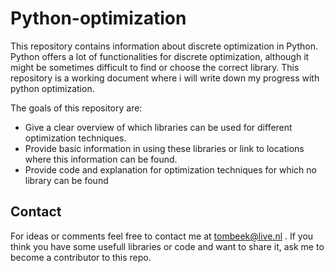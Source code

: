 # Python-optimization
This repository contains information about discrete optimization in Python. Python offers a lot of functionalities for discrete optimization, although it might be sometimes difficult to find or choose the correct library. This repository is a working document where i will write down my progress with python optimization.


The goals of this repository are:
- Give a clear overview of which libraries can be used for different optimization techniques.
- Provide basic information in using these libraries or link to locations where this information can be found.
- Provide code and explanation for optimization techniques for which no library can be found

## Contact
For ideas or comments feel free to contact me at tombeek@live.nl . If you think you have some usefull libraries or code and want to share it, ask me to become a contributor to this repo.

